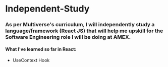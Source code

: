 # Independent-Study

### As per Multiverse's curriculum, I will independently study a language/framework (React JS) that will help me upskill for the Software Engineering role I will be doing at AMEX. 


#### What I've learned so far in **React**: 

- UseContext Hook
